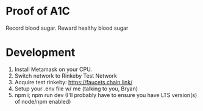 # Proof of A1C
Record blood sugar. Reward healthy blood sugar

# Development

1) Install Metamask on your CPU. 
2) Switch network to Rinkeby Test Network 
3) Acquire test rinkeby: https://faucets.chain.link/
4) Setup your .env file w/ me (talking to you, Bryan)
4) npm i; npm run dev (I'll probably have to ensure you have LTS version(s) of node/npm enabled)